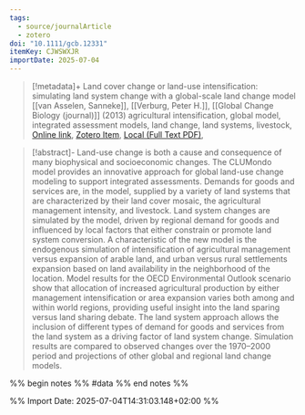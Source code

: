 ```yaml
---
tags:
  - source/journalArticle
  - zotero
doi: "10.1111/gcb.12331"
itemKey: CJWSWXJR
importDate: 2025-07-04
---
```

>[!metadata]+
> Land cover change or land-use intensification: simulating land system change with a global-scale land change model
> [[van Asselen, Sanneke]], [[Verburg, Peter H.]], 
> [[Global Change Biology (journal)]] (2013)
> agricultural intensification, global model, integrated assessment models, land change, land systems, livestock, 
> [Online link](https://onlinelibrary.wiley.com/doi/abs/10.1111/gcb.12331), [Zotero Item](zotero://select/library/items/CJWSWXJR), [Local (Full Text PDF)](file://C:/Users/aburg/Documents/references/zotero/storage/3QUNPVMD/vanAsselen2013_Landcover.pdf), 

>[!abstract]-
>Land-use change is both a cause and consequence of many biophysical and socioeconomic changes. The CLUMondo model provides an innovative approach for global land-use change modeling to support integrated assessments. Demands for goods and services are, in the model, supplied by a variety of land systems that are characterized by their land cover mosaic, the agricultural management intensity, and livestock. Land system changes are simulated by the model, driven by regional demand for goods and influenced by local factors that either constrain or promote land system conversion. A characteristic of the new model is the endogenous simulation of intensification of agricultural management versus expansion of arable land, and urban versus rural settlements expansion based on land availability in the neighborhood of the location. Model results for the OECD Environmental Outlook scenario show that allocation of increased agricultural production by either management intensification or area expansion varies both among and within world regions, providing useful insight into the land sparing versus land sharing debate. The land system approach allows the inclusion of different types of demand for goods and services from the land system as a driving factor of land system change. Simulation results are compared to observed changes over the 1970–2000 period and projections of other global and regional land change models.

%% begin notes %%
#data
%% end notes %%

%% Import Date: 2025-07-04T14:31:03.148+02:00 %%

